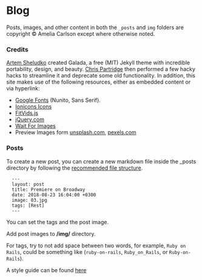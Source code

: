 # Blog

Posts, images, and other content in both the `_posts` and `img` folders are copyright © Amelia Carlson except where otherwise noted.

### Credits

[Artem Sheludko](https://github.com/artemsheludko) created Galada, a free (MIT) Jekyll theme with incredible portability, design, and beauty. [Chris Partridge](https://github.com/tweedge) then performed a few hacky hacks to streamline it and deprecate some old functionality. In addition, this site makes use of the following resources, either as embedded content or via hyperlink:

*   [Google Fonts](https://fonts.google.com/specimen/Nunito) (Nunito, Sans Serif).
*   [Ionicons Icons](https://ionicons.com/)
*   [FitVids.js](http://fitvidsjs.com/)
*   [jQuery.com](https://jquery.com/)
*   [Wait For Images](https://github.com/alexanderdickson/waitForImages)
*   Preview Images form [unsplash.com](https://unsplash.com/), [pexels.com](https://www.pexels.com/)

### Posts

To create a new post, you can create a new markdown file inside the \_posts directory by following the [recommended file structure](https://jekyllrb.com/docs/posts/#creating-post-files).

      ---
      layout: post
      title: Premiere on Broadway
      date: 2018-08-23 16:04:00 +0300
      image: 03.jpg
      tags: [Rest]
      ---
          

You can set the tags and the post image.

Add post images to **/img/** directory.

For tags, try to not add space between two words, for example, `Ruby on Rails`, could be something like (`ruby-on-rails`, `Ruby_on_Rails`, or `Ruby-on-Rails`).

A style guide can be found [here](https://raw.githubusercontent.com/artemsheludko/galada/master/_pages/styleguide.md)